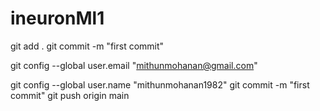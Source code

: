 # ineuronMl1

git add .
git commit -m "first commit"

git config --global user.email "mithunmohanan@gmail.com"

  git config --global user.name "mithunmohanan1982"
git commit -m "first commit" 
git push origin main